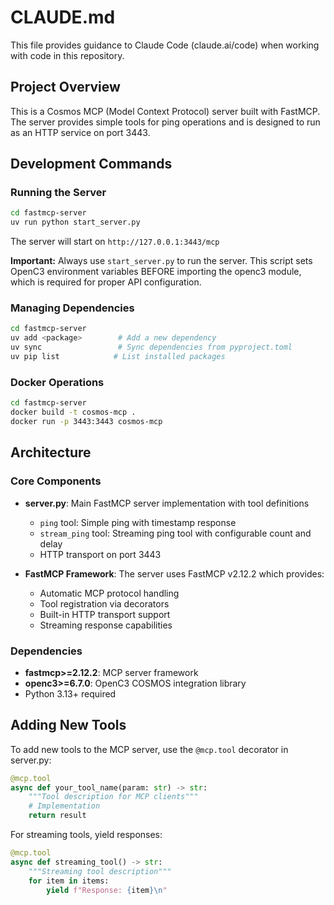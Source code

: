 # CLAUDE.md

This file provides guidance to Claude Code (claude.ai/code) when working with code in this repository.

## Project Overview

This is a Cosmos MCP (Model Context Protocol) server built with FastMCP. The server provides simple tools for ping operations and is designed to run as an HTTP service on port 3443.

## Development Commands

### Running the Server
```bash
cd fastmcp-server
uv run python start_server.py
```
The server will start on `http://127.0.0.1:3443/mcp`

**Important:** Always use `start_server.py` to run the server. This script sets OpenC3 environment variables BEFORE importing the openc3 module, which is required for proper API configuration.

### Managing Dependencies
```bash
cd fastmcp-server
uv add <package>        # Add a new dependency
uv sync                 # Sync dependencies from pyproject.toml
uv pip list            # List installed packages
```

### Docker Operations
```bash
cd fastmcp-server
docker build -t cosmos-mcp .
docker run -p 3443:3443 cosmos-mcp
```

## Architecture

### Core Components

- **server.py**: Main FastMCP server implementation with tool definitions
  - `ping` tool: Simple ping with timestamp response
  - `stream_ping` tool: Streaming ping tool with configurable count and delay
  - HTTP transport on port 3443

- **FastMCP Framework**: The server uses FastMCP v2.12.2 which provides:
  - Automatic MCP protocol handling
  - Tool registration via decorators
  - Built-in HTTP transport support
  - Streaming response capabilities

### Dependencies

- **fastmcp>=2.12.2**: MCP server framework
- **openc3>=6.7.0**: OpenC3 COSMOS integration library
- Python 3.13+ required

## Adding New Tools

To add new tools to the MCP server, use the `@mcp.tool` decorator in server.py:

```python
@mcp.tool
async def your_tool_name(param: str) -> str:
    """Tool description for MCP clients"""
    # Implementation
    return result
```

For streaming tools, yield responses:

```python
@mcp.tool
async def streaming_tool() -> str:
    """Streaming tool description"""
    for item in items:
        yield f"Response: {item}\n"
```